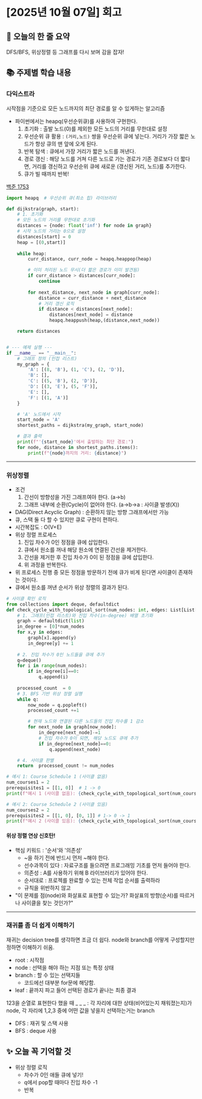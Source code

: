 # [2025년 10월 07일] 회고 
## 📝 오늘의 한 줄 요약
DFS/BFS, 위상정렬 등 그래프를 다시 보며 감을 잡자! 

## 📚 주제별 학습 내용 
### 다익스트라
시작점을 기준으로 모든 노드까지의 최단 경로를 알 수 있게하는 알고리즘
- 파이썬에서는 heapq(우선순위큐)를 사용하여 구현한다. 
    1. 초기화 : 출발 노드(0)를 제외한 모든 노드의 거리를 무한대로 설정
    2. 우선순위 큐 활용 : `(거리,노드)` 쌍을 우선순위 큐에 넣는다. 거리가 가장 짧은 노드가 항상 큐의 맨 앞에 오게 된다. 
    3. 반복 탐색 : 큐에서 가장 거리가 짧은 노드를 꺼낸다.
    4. 경로 갱신 : 해당 노드를 거쳐 다른 노드로 가는 경로가 기존 경로보다 더 짧다면, 거리를 갱신하고 우선순위 큐에 새로운 (갱신된 거리, 노드)를 추가한다. 
    5. 큐가 빌 때까지 반복! 

[백준 1753](https://www.acmicpc.net/problem/1753)

```python
import heapq  # 우선순위 큐(최소 힙) 라이브러리

def dijkstra(graph, start):
    # 1. 초기화
    # 모든 노드의 거리를 무한대로 초기화
    distances = {node: float('inf') for node in graph}
    # 시작 노드의 거리는 0으로 설정
    distances[start] = 0
    heap = [(0,start)]
    
    while heap:
        curr_distance, curr_node = heapq.heappop(heap)

        # 이미 처리된 노드 무시(더 짧은 경로가 이미 발견됨)
        if curr_distance > distances[curr_node]:
            continue
        
        for next_distance, next_node in graph[curr_node]:
            distance = curr_distance + next_distance
            # 거리 갱신 로직
            if distance < distances[next_node]:
                distances[next_node] = distance
                heapq.heappush(heap,(distance,next_node))

    return distances


# --- 예제 실행 ---
if __name__ == "__main__":
    # 그래프 정의 (인접 리스트)
    my_graph = {
        'A': [(8, 'B'), (1, 'C'), (2, 'D')],
        'B': [],
        'C': [(5, 'B'), (2, 'D')],
        'D': [(3, 'E'), (5, 'F')],
        'E': [],
        'F': [(1, 'A')]
    }

    # 'A' 노드에서 시작
    start_node = 'A'
    shortest_paths = dijkstra(my_graph, start_node)

    # 결과 출력
    print(f"'{start_node}'에서 출발하는 최단 경로:")
    for node, distance in shortest_paths.items():
        print(f"{node}까지의 거리: {distance}")
```
---
### 위상정렬
- 조건
    1. 간선이 방향성을 가진 그래프여야 한다. (a->b)
    2. 그래프 내부에 순환(Cycle)이 없어야 한다. (a->b->a : 사이클 발생(X))
- DAG(Direct Acyclic Graph) : 순환하지 않는 방향 그래프에서만 가능
- 큐, 스택 둘 다 할 수 있지만 큐로 구현이 편하다. 
- 시간복잡도 : O(V+E)
- 위상 정렬 프로세스
    1. 진입 차수가 0인 정점을 큐에 삽입한다. 
    2. 큐에서 원소를 꺼내 해당 원소에 연결된 간선을 제거한다. 
    3. 간선을 제거한 후 진입 차수가 0이 된 정점을 큐에 삽입한다. 
    4. 위 과정을 반복한다. 
- 위 프로세스 진행 중 모든 정점을 방문하기 전에 큐가 비게 된다면 사이클이 존재하는 것이다. 
- 큐에서 원소를 꺼낸 순서가 위상 정렬의 결과가 된다. 

```python
# 사이클 확인 로직
from collections import deque, defaultdict
def check_cycle_with_topological_sort(num_nodes: int, edges: List[List[int]]) -> bool:
    # 1. 그래프(인접 리스트)와 진입 차수(in-degree) 배열 초기화
    graph = defaultdict(list)
    in_degree = [0]*num_nodes
    for x,y in edges:
        graph[x].append(y)
        in_degree[y] += 1
    
    # 2. 진입 차수가 0인 노드들을 큐에 추가
    q=deque()
    for i in range(num_nodes):
        if in_degree[i]==0:
            q.append(i)
    
    processed_count  = 0
    # 3. BFS 기반 위상 정렬 실행
    while q:
        now_node = q.popleft()
        processed_count +=1

        # 현재 노드와 연결된 다른 노드들의 진입 차수를 1 감소
        for next_node in graph[now_node]:
            in_degree[next_node]-=1
            # 진입 차수가 0이 되면, 해당 노드도 큐에 추가 
            if in_degree[next_node]==0:
                q.append(next_node)

    # 4. 사이클 판별
    return  processed_count != num_nodes

# 예시 1: Course Schedule 1 (사이클 없음)
num_courses1 = 2
prerequisites1 = [[1, 0]]  # 1 -> 0
print(f"예시 1 (사이클 없음): {check_cycle_with_topological_sort(num_courses1, prerequisites1)}") # False

# 예시 2: Course Schedule 2 (사이클 있음)
num_courses2 = 2
prerequisites2 = [[1, 0], [0, 1]] # 1-> 0 -> 1
print(f"예시 2 (사이클 있음): {check_cycle_with_topological_sort(num_courses2, prerequisites2)}") # True
```

#### 위상 정렬 연상 신호탄!
- 핵심 키워드 : '순서'와 '의존성'
    - ~을 하기 전에 반드시 먼저 ~해야 한다. 
    - 선수과목이 있다 : 자료구조를 들으려면 프로그래밍 기초를 먼저 들어야 한다. 
    - 의존성 : A를 사용하기 위해 B 라이브러리가 있어야 한다. 
    - 순서대로 : 프로젝를 완료할 수 있는 전체 작업 순서를 출력하라
    - 규칙을 위반하지 않고
- "이 문제를 점(node)와 화살표로 표현할 수 있는가? 화살표의 방향(순서)를 따르거나 사이클을 찾는 것인가?"
---
### 재귀를 좀 더 쉽게 이해하기
재귀는 decision tree를 생각하면 조금 더 쉽다. node와 branch를 어떻게 구성할지만 정하면 이해하기 쉬움. 
- root : 시작점
- node : 선택을 해야 하는 지점 또는 특정 상태
- branch : 할 수 있는 선택지들
    - 코드에선 대부분 for문에 해당함. 
- leaf : 끝까지 파고 들어 선택된 경로가 끝나는 최종 결과

123을 순열로 표현한다 했을 때
_ _ _ : 각 자리에 대한 상태(비어있는지 채워졌는지)가 node, 각 자리에 1,2,3 중에 어떤 값을 넣을지 선택하는거는 branch

- DFS : 재귀 및 스택 사용
- BFS : deque 사용 

## ✨ 오늘 꼭 기억할 것
- 위상 정렬 로직 
    - 차수가 0인 애들 큐에 넣기! 
    - q에서 pop할 때마다 진입 차수 -1
    - 반복
